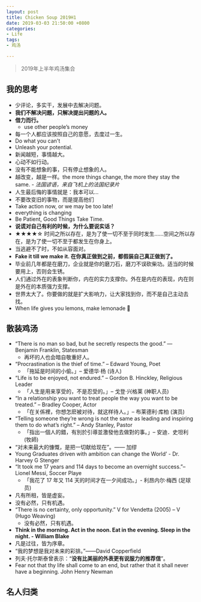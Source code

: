 ```yaml
---
layout: post
title: Chicken Soup 2019H1
date: 2019-03-03 21:50:00 +0800
categories:
- Life
tags:
- 鸡汤

---
```


> 2019年上半年鸡汤集合

## 我的思考

- 少评论，多实干，发展中去解决问题。
- **我们不解决问题，只解决提出问题的人。**
- **借力而行。**
	- use other people’s money
- 每一个人都应该按照自己的意愿，去度过一生。
- Do what you can't
- Unleash your  potential.
- 新闻越短，事情越大。
- 心动不如行动。
- 没有不能想象的事，只有停止想象的人。
- 越改变，越是一样。the more things change, the more they stay the same. - *法国谚语，来自飞机上的法国纪录片*
- 人生最后悔的事情就是：我本可以…
- 不要改变旧的事物，而是提高他们
- Take action now, or we may be too late!
- everything is changing
- Be Patient, Good Things Take Time.
- **说谎对自己有利的时候，为什么要说实话？**
- ★★★★☆ 时间之所以存在，是为了使一切不至于同时发生……空间之所以存在，是为了使一切不至于都发生在你身上。
- 当逃避不了时，不如从容面对。
- **Fake it till we make it. 在你真正做到之前，都假装自己真正做到了。**
- 毕业前几年都是在磨刀，企业就是你的磨刀石，磨刀不误砍柴功。适当的时候要用上，否则会生锈。
- 人们通过外在的表象判断你，内在的实力支撑你。外在是内在的表现，内在则是外在的本质强力支撑。
- 世界太大了。你要做的就是扩大影响力，让大家找到你，而不是自己主动去找。
- When life gives you lemons, make lemonade 🍋

## 散装鸡汤

- “There is no man so bad, but he secretly respects the good.” — Benjamin Franklin, Statesman
	- 再坏的人也会暗自敬重好人。
- “Procrastination is the thief of time.” – Edward Young, Poet
	- 「拖延是时间的小偷。」– 爱德华·杨 (诗人)
- “Life is to be enjoyed, not endured.” – Gordon B. Hinckley, Religious Leader
	- 「人生是用来享受的，不是忍受的。」– 戈登‧兴格莱 (神职人员)
- “In a relationship you want to treat people the way you want to be treated.” – Bradley Cooper, Actor
	- 「在关係裡，你想怎麽被对待，就这样待人。」– 布莱德利·库柏 (演员)
- “Telling someone they’re wrong is not the same as leading and inspiring them to do what’s right.” – Andy Stanley, Pastor
	- 「指出一個人的錯，有別於引導並激發他去做對的事。」– 安迪．史坦利 (牧師)
- “对未来最大的慷慨，是把一切献给现在”。—— 加缪
- Young Graduates driven with ambition can change the World’ - Dr. Harvey G Stenger
- “It took me 17 years and 114 days to become an overnight success.”– Lionel Messi, Soccer Playe
	- 「我花了 17 年又 114 天的时间才在一夕间成功。」- 利昂内尔·梅西 (足球员)
- 凡有所相，皆是虚妄。
- 没有必然，只有机遇。
- “There is no certainty, only opportunity.” V for Vendetta (2005) – V (Hugo Weaving)
	- 没有必然，只有机遇。
- **Think in the morning. Act in the noon. Eat in the evening. Sleep in the night. - William Blake**
- 凡是过往，皆为序章。
- “我的梦想是我对未来的彩排。”——David Copperfield
- 列夫·托尔斯泰曾表示：“**没有比美丽的外表更有说服力的推荐信**”。
- Fear not that thy life shall come to an end, but rather that it shall never have a beginning. John Henry Newman



## 名人归类


